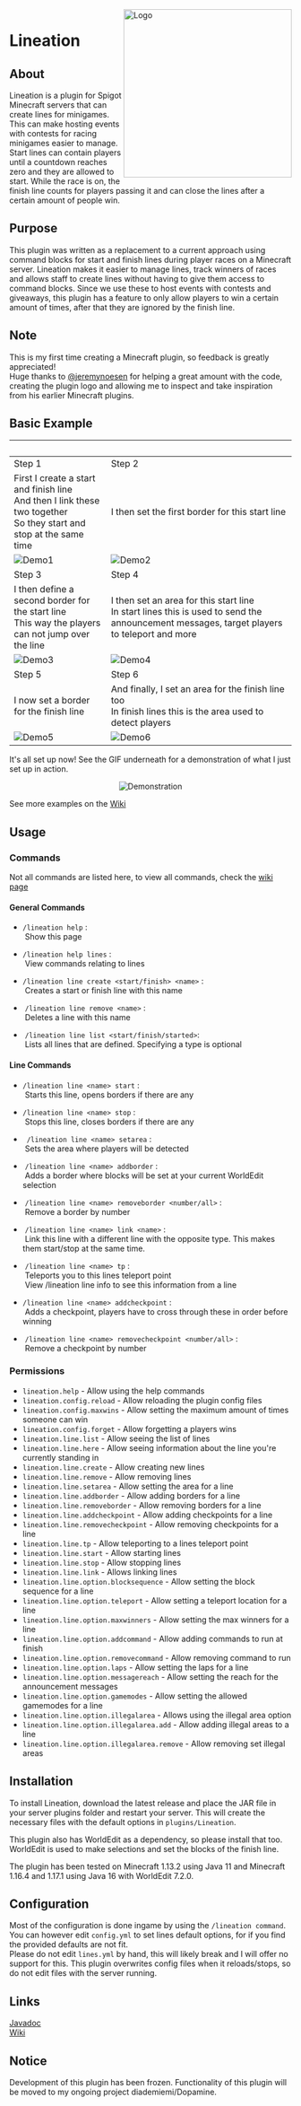 <img src="img/logo.png" align="right" alt="Logo" title="Logo" width="300" height="300" />

# Lineation

## About

Lineation is a plugin for Spigot Minecraft servers that can create lines for minigames. This can make hosting events with contests for racing minigames easier to manage.  
Start lines can contain players until a countdown reaches zero and they are allowed to start. While the race is on, the finish line counts for players passing it and can close the lines after a certain amount of people win.  

## Purpose

This plugin was written as a replacement to a current approach using command blocks for start and finish lines during player races on a Minecraft server. Lineation makes it easier to manage lines, track winners of races and allows staff to create lines without having to give them access to command blocks. Since we use these to host events with contests and giveaways, this plugin has a feature to only allow players to win a certain amount of times, after that they are ignored by the finish line. 

## Note

This is my first time creating a Minecraft plugin, so feedback is greatly appreciated!   
Huge thanks to [@jeremynoesen](https://github.com/jeremynoesen) for helping a great amount with the code, creating the plugin logo and allowing me to inspect and take inspiration from his earlier Minecraft plugins. 

## Basic Example

| <br>                                                                                                                      | <br>                                                                                                                                         |
| ------------------------------------------------------------------------------------------------------------------------- | -------------------------------------------------------------------------------------------------------------------------------------------- |
| Step 1                                                                                                                    | Step 2                                                                                                                                       |
| First I create a start and finish line<br> And then I link these two together<br> So they start and stop at the same time | I then set the first border for this start line                                                                                              |
| ![Demo1](img/demo1.png)                                                                                                   | ![Demo2](img/demo2.png)                                                                                                                      |
| Step 3                                                                                                                    | Step 4                                                                                                                                       |
| I then define a second border for the start line<br> This way the players can not jump over the line                      | I then set an area for this start line<br>In start lines this is used to send the announcement messages, target players to teleport and more |
| ![Demo3](img/demo3.png)                                                                                                   | ![Demo4](img/demo4.png)                                                                                                                      |
| Step 5                                                                                                                    | Step 6                                                                                                                                       |
| I now set a border for the finish line                                                                                    | And finally, I set an area for the finish line too<br>In finish lines this is the area used to detect players                                |
| ![Demo5](img/demo5.png)                                                                                                   | ![Demo6](img/demo6.png)                                                                                                                      |

It's all set up now! See the GIF underneath for a demonstration of what I just set up in action.

<div align="center" ><img src = "img/demo7.gif" alt="Demonstration" title="Demonstration"/></div>

See more examples on the [Wiki](https://diademiemi.github.io/Lineation/wiki/index.html)  

## Usage

### Commands

Not all commands are listed here, to view all commands, check the [wiki page](https://diademiemi.github.io/Lineation/wiki/commands.html)  

#### General Commands

-  `/lineation help` :   
   Show this page  

- `/lineation help lines` :  
   View commands relating to lines

-  `/lineation line create <start/finish> <name>` :  
   Creates a start or finish line with this name  

-  `/lineation line remove <name>` :  
   Deletes a line with this name  

-  `/lineation line list <start/finish/started>`:  
   Lists all lines that are defined. Specifying a type is optional

#### Line Commands

-  `/lineation line <name> start` :  
   Starts this line, opens borders if there are any  

- `/lineation line <name> stop` :  
   Stops this line, closes borders if there are any  

- ` /lineation line <name> setarea` :  
   Sets the area where players will be detected  

-  `/lineation line <name> addborder` :  
   Adds a border where blocks will be set at your current WorldEdit selection  

-  `/lineation line <name> removeborder <number/all>` :  
   Remove a border by number  

-  `/lineation line <name> link <name>` :  
   Link this line with a different line with the opposite type. This makes them start/stop at the same time.  

-  `/lineation line <name> tp` :  
   Teleports you to this lines teleport point  
   View /lineation line <name> info to see this information from a line

-  `/lineation line <name> addcheckpoint` :  
   Adds a checkpoint, players have to cross through these in order before winning  

-  `/lineation line <name> removecheckpoint <number/all>` :  
   Remove a checkpoint by number

### Permissions

- `lineation.help` - Allow using the help commands  
- `lineation.config.reload` - Allow reloading the plugin config files  
- `lineation.config.maxwins` - Allow setting the maximum amount of times someone can win  
- `lineation.config.forget` - Allow forgetting a players wins  
- `lineation.line.list` - Allow seeing the list of lines  
- `lineation.line.here` - Allow seeing information about the line you're currently standing in
- `lineation.line.create` - Allow creating new lines  
- `lineation.line.remove` - Allow removing lines  
- `lineation.line.setarea` - Allow setting the area for a line  
- `lineation.line.addborder` - Allow adding borders for a line  
- `lineation.line.removeborder` - Allow removing borders for a line  
- `lineation.line.addcheckpoint` - Allow adding checkpoints for a line  
- `lineation.line.removecheckpoint` - Allow removing checkpoints for a line  
- `lineation.line.tp` - Allow teleporting to a lines teleport point
- `lineation.line.start` - Allow starting lines  
- `lineation.line.stop` - Allow stopping lines  
- `lineation.line.link` - Allows linking lines
- `lineation.line.option.blocksequence` - Allow setting the block sequence for a line  
- `lineation.line.option.teleport` - Allow setting a teleport location for a line  
- `lineation.line.option.maxwinners` - Allow setting the max winners for a line  
- `lineation.line.option.addcommand` - Allow adding commands to run at finish  
- `lineation.line.option.removecommand` - Allow removing command to run  
- `lineation.line.option.laps` - Allow setting the laps for a line  
- `lineation.line.option.messagereach` - Allow setting the reach for the announcement messages  
- `lineation.line.option.gamemodes` - Allow setting the allowed gamemodes for a line  
- `lineation.line.option.illegalarea` - Allows using the illegal area option
- `lineation.line.option.illegalarea.add` - Allow adding illegal areas to a line
- `lineation.line.option.illegalarea.remove` - Allow removing set illegal areas

## Installation

To install Lineation, download the latest release and place the JAR file in your server plugins folder and restart your server. This will create the necessary files with the default options in `plugins/Lineation`.  

This plugin also has WorldEdit as a dependency, so please install that too. WorldEdit is used to make selections and set the blocks of the finish line.  

The plugin has been tested on Minecraft 1.13.2 using Java 11 and Minecraft 1.16.4 and 1.17.1 using Java 16 with WorldEdit 7.2.0.

## Configuration

Most of the configuration is done ingame by using the `/lineation command`. You can however edit `config.yml` to set lines default options, for if you find the provided defaults are not fit.  
Please do not edit `lines.yml` by hand, this will likely break and I will offer no support for this. This plugin overwrites config files when it reloads/stops, so do not edit files with the server running.

## Links

[Javadoc](https://diademiemi.github.io/Lineation/javadoc/)  
[Wiki](https://diademiemi.github.io/Lineation/wiki/index.html)  

  
## Notice
Development of this plugin has been frozen. Functionality of this plugin will be moved to my ongoing project diademiemi/Dopamine.
